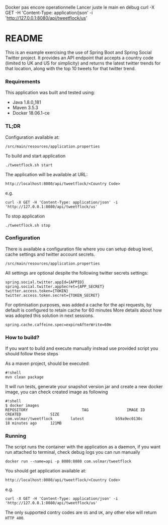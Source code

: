 Docker pas encore operationnelle
Lancer juste le main en débug
curl -X GET -H 'Content-Type: application/json' -i 'http://127.0.0.1:8080/api/tweetflock/us'
# README #

This is an example exercising the use of Spring Boot and Spring Social Twitter project.
It provides an API endpoint that accepts a country code (limited to UK and US for simplicity) and returns the latest twitter trends for that location, along with the top 10 tweets for that twitter trend.

### Requirements ###

This application was built and tested using:

* Java 1.8.0_181
* Maven 3.5.3
* Docker 18.06.1-ce

### TL;DR ###
Configuration available at:

```
/src/main/resources/application.properties
```

To build and start application

```
./tweetflock.sh start
```

The application will be available at URL:

```
http://localhost:8080/api/tweetflock/<Country Code>
```

e.g.
```
curl -X GET -H 'Content-Type: application/json' -i 'http://127.0.0.1:8080/api/tweetflock/us'
```

To stop application

```
./tweetflock.sh stop
```

### Configuration ###

There is available a configuration file where you can setup debug level, cache settings and twitter account secrets.

```
/src/main/resources/application.properties
```

All settings are optional despite the following twitter secrets settings:

```
spring.social.twitter.appId={APPID}
spring.social.twitter.appSecret={APP_SECRET}
twitter.access.token={TOKEN}
twitter.access.token.secret={TOKEN_SECRET}
```

For optimisation purposes, was added a cache for the api requests, by default is configured to retain cache for 60 minutes
More details about how was adopted this solution in next sessions.

```
spring.cache.caffeine.spec=expireAfterWrite=60m
```

### How to build? ###

If you want to build and execute manually instead use provided script you should follow these steps

As a maven project, should be executed:

```
#!shell
mvn clean package
```
It will run tests, generate your snapshot version jar and create a new docker image, you can check created image as following

```
#!shell
$ docker images
REPOSITORY                        TAG                 IMAGE ID            CREATED             SIZE
com.volmar/tweetflock        latest              b59a9ec0130c        18 minutes ago      121MB
```

### Running ###

The script runs the container with the application as a daemon, if you want run attached to terminal, check debug logs you can run manually

```
docker run --name=api -p 8080:8080 com.volmar/tweetflock
```

You should get application available at:

```
http://localhost:8080/api/tweetflock/<Country Code>
```
e.g.
```
curl -X GET -H 'Content-Type: application/json' -i 'http://127.0.0.1:8080/api/tweetflock/us'
```

The only supported contry codes are `US` and `UK`, any other else will return `HTTP 400`.
